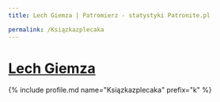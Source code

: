 ```yaml
---
title: Lech Giemza | Patromierz - statystyki Patronite.pl

permalink: /Ksiązkazplecaka
---
```


# [Lech Giemza](https://patronite.pl/Ksiązkazplecaka)

{% include profile.md name="Ksiązkazplecaka" prefix="k" %}
